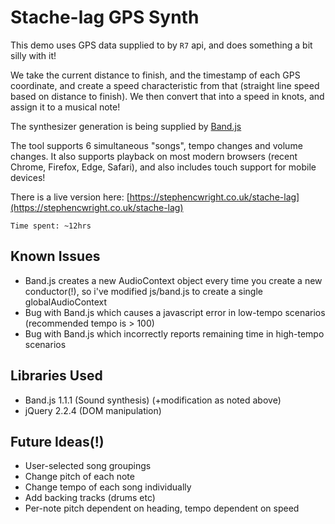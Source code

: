 # Stache-lag GPS Synth

This demo uses GPS data supplied to by `R7` api, and does something a bit silly with it!

We take the current distance to finish, and the timestamp of each GPS coordinate, and create a speed characteristic from that (straight line speed based on distance to finish).  We then convert that into a speed in knots, and assign it to a musical note!

The synthesizer generation is being supplied by [Band.js](https://github.com/meenie/band.js/)

The tool supports 6 simultaneous "songs", tempo changes and volume changes.  It also supports playback on most modern browsers (recent Chrome, Firefox, Edge, Safari), and also includes touch support for mobile devices!

There is a live version here: [https://stephencwright.co.uk/stache-lag](https://stephencwright.co.uk/stache-lag)

`Time spent: ~12hrs`

## Known Issues

* Band.js creates a new AudioContext object every time you create a new conductor(!), so i've modified js/band.js to create a single globalAudioContext
* Bug with Band.js which causes a javascript error in low-tempo scenarios (recommended tempo is > 100)
* Bug with Band.js which incorrectly reports remaining time in high-tempo scenarios

## Libraries Used

* Band.js 1.1.1 (Sound synthesis) (+modification as noted above)
* jQuery 2.2.4 (DOM manipulation)

## Future Ideas(!)

* User-selected song groupings
* Change pitch of each note
* Change tempo of each song individually
* Add backing tracks (drums etc)
* Per-note pitch dependent on heading, tempo dependent on speed